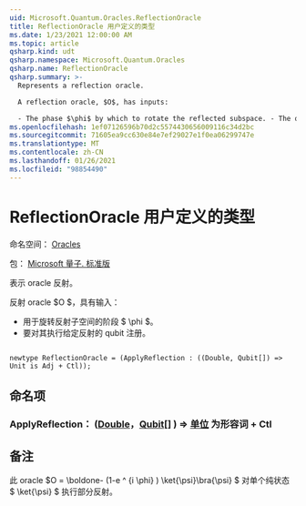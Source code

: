 ```yaml
---
uid: Microsoft.Quantum.Oracles.ReflectionOracle
title: ReflectionOracle 用户定义的类型
ms.date: 1/23/2021 12:00:00 AM
ms.topic: article
qsharp.kind: udt
qsharp.namespace: Microsoft.Quantum.Oracles
qsharp.name: ReflectionOracle
qsharp.summary: >-
  Represents a reflection oracle.

  A reflection oracle, $O$, has inputs:

  - The phase $\phi$ by which to rotate the reflected subspace. - The qubit register on which to perform the given reflection.
ms.openlocfilehash: 1ef07126596b70d2c5574430656009116c34d2bc
ms.sourcegitcommit: 71605ea9cc630e84e7ef29027e1f0ea06299747e
ms.translationtype: MT
ms.contentlocale: zh-CN
ms.lasthandoff: 01/26/2021
ms.locfileid: "98854490"
---
```

# <a name="reflectionoracle-user-defined-type"></a>ReflectionOracle 用户定义的类型

命名空间： [Oracles](xref:Microsoft.Quantum.Oracles)

包： [Microsoft 量子. 标准版](https://nuget.org/packages/Microsoft.Quantum.Standard)


表示 oracle 反射。

反射 oracle $O $，具有输入：

- 用于旋转反射子空间的阶段 $ \phi $。
- 要对其执行给定反射的 qubit 注册。

```qsharp

newtype ReflectionOracle = (ApplyReflection : ((Double, Qubit[]) => Unit is Adj + Ctl));
```



## <a name="named-items"></a>命名项

### <a name="applyreflection--doublequbit--unit--is-adj--ctl"></a>ApplyReflection： ([Double](xref:microsoft.quantum.lang-ref.double)，[Qubit](xref:microsoft.quantum.lang-ref.qubit)[] ) => [单位](xref:microsoft.quantum.lang-ref.unit)  为形容词 + Ctl



## <a name="remarks"></a>备注

此 oracle $O = \boldone- (1-e ^ {i \phi} ) \ket{\psi}\bra{\psi} $ 对单个纯状态 $ \ket{\psi} $ 执行部分反射。